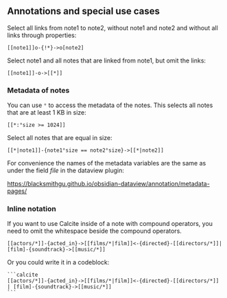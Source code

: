 ## Annotations and special use cases

Select all links from note1 to note2, without note1 and note2 and without all links through properties:

```
[[note1]]o-{!*}->o[note2]
```

Select note1 and all notes that are linked from note1, but omit the links:

```
[[note1]]-o->[[*]]
```


### Metadata of notes

You can use `°` to access the metadata of the notes. This selects all notes that are at least 1 KB in size:

```
[[*:°size >= 1024]]
```

Select all notes that are equal in size:

```
[[*|note1]]-{note1°size == note2°size}->[[*|note2]]
```


For convenience the names of the metadata variables are the same as under the field *file* in the dataview plugin:

https://blacksmithgu.github.io/obsidian-dataview/annotation/metadata-pages/

### Inline notation

If you want to use Calcite inside of a note with compound operators, you need to omit the whitespace beside the compound operators.

```
[[actors/*]]-{acted_in}->[[films/*|film]]<-{directed}-[[directors/*]]|[film]-{soundtrack}->[[music/*]]
```

Or you could write it in a codeblock:
````
```calcite
[[actors/*]]-{acted_in}->[[films/*|film]]<-{directed}-[[directors/*]] | [film]-{soundtrack}->[[music/*]]
```
````
